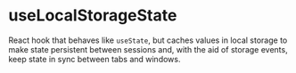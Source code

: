 # useLocalStorageState

React hook that behaves like `useState`, but caches values in local storage to
make state persistent between sessions and, with the aid of storage events,
keep state in sync between tabs and windows.
